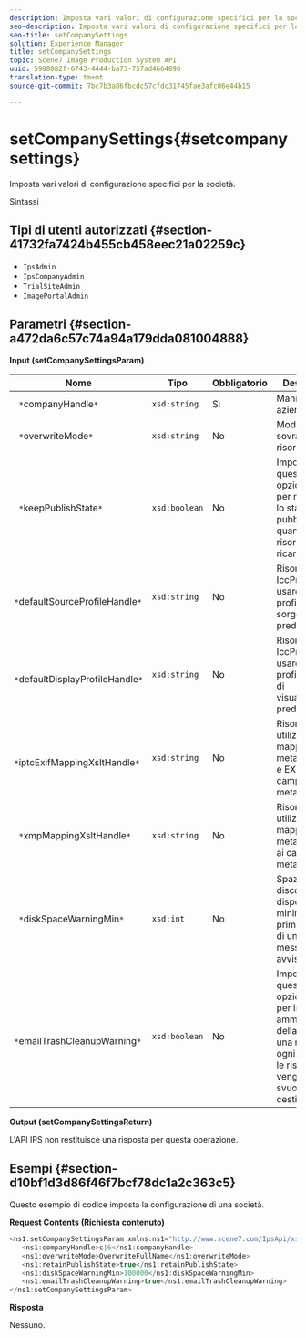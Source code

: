 ```yaml
---
description: Imposta vari valori di configurazione specifici per la società.
seo-description: Imposta vari valori di configurazione specifici per la società.
seo-title: setCompanySettings
solution: Experience Manager
title: setCompanySettings
topic: Scene7 Image Production System API
uuid: 5908082f-6743-4444-ba73-757ad4664890
translation-type: tm+mt
source-git-commit: 7bc7b3a86fbcdc57cfdc31745fae3afc06e44b15

---
```



# setCompanySettings{#setcompanysettings}

Imposta vari valori di configurazione specifici per la società.

Sintassi

## Tipi di utenti autorizzati {#section-41732fa7424b455cb458eec21a02259c}

* `IpsAdmin`
* `IpsCompanyAdmin`
* `TrialSiteAdmin`
* `ImagePortalAdmin`

## Parametri {#section-a472da6c57c74a94a179dda081004888}

**Input (setCompanySettingsParam)**

| Nome | Tipo | Obbligatorio | Descrizione |
|---|---|---|---|
| ` *`companyHandle`*` | `xsd:string` | Sì | Maniglia aziendale. |
| ` *`overwriteMode`*` | `xsd:string` | No | Modalità di sovrascrittura risorse. |
| ` *`keepPublishState`*` | `xsd:boolean` | No | Impostate questa opzione `true` per mantenere lo stato di pubblicazione quando una risorsa viene ricaricata. |
| ` *`defaultSourceProfileHandle`*` | `xsd:string` | No | Risorsa IccProfile da usare come profilo colore sorgente predefinito. |
| ` *`defaultDisplayProfileHandle`*` | `xsd:string` | No | Risorsa IccProfile da usare come profilo colore di visualizzazione predefinito. |
| ` *`iptcExifMappingXsltHandle`*` | `xsd:string` | No | Risorsa XSL utilizzata per mappare i metadati IPTC e EXIF ai campi di metadati IPS. |
| ` *`xmpMappingXsltHandle`*` | `xsd:string` | No | Risorsa XSL utilizzata per mappare i metadati XMP ai campi di metadati IPS. |
| ` *`diskSpaceWarningMin`*` | `xsd:int` | No | Spazio su disco disponibile minimo (in KB) prima dell&#39;invio di un messaggio di avviso. |
| ` *`emailTrashCleanupWarning`*` | `xsd:boolean` | No | Impostate questa opzione `true` per inviare agli amministratori della società una notifica ogni volta che le risorse vengono svuotate dal cestino. |

**Output (setCompanySettingsReturn)**

L&#39;API IPS non restituisce una risposta per questa operazione.

## Esempi {#section-d10bf1d3d86f46f7bcf78dc1a2c363c5}

Questo esempio di codice imposta la configurazione di una società.

**Request Contents (Richiesta contenuto)**

```java
<ns1:setCompanySettingsParam xmlns:ns1="http://www.scene7.com/IpsApi/xsd/2008-01-15">
   <ns1:companyHandle>c|6</ns1:companyHandle>
   <ns1:overwriteMode>OverwriteFullName</ns1:overwriteMode>
   <ns1:retainPublishState>true</ns1:retainPublishState>
   <ns1:diskSpaceWarningMin>100000</ns1:diskSpaceWarningMin>
   <ns1:emailTrashCleanupWarning>true</ns1:emailTrashCleanupWarning>
</ns1:setCompanySettingsParam>
```

**Risposta**

Nessuno.
